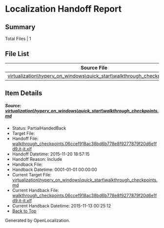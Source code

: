 # <a name='report-top'></a> Localization Handoff Report

## Summary
 Total Files | 1

## File List
 Source File | Status | Details 
 ----------- | ------ | ------- 
 [virtualization\hyperv_on_windows\quick_start\walkthrough_checkpoints.md](https://github.com/OpenLocalizationOrg/hyperVTest/blob/02394629594e9a7913b5f395aca5e66ace407e75/virtualization/hyperv_on_windows/quick_start/walkthrough_checkpoints.md) | PartialHandedBack | [Details](#a0dbaa21b5dee2e66567ce907c3e892b5fee4d50175)

## Item Details
##### <a name='a0dbaa21b5dee2e66567ce907c3e892b5fee4d50175'></a> Source: [virtualization\hyperv_on_windows\quick_start\walkthrough_checkpoints.md](https://github.com/OpenLocalizationOrg/hyperVTest/blob/02394629594e9a7913b5f395aca5e66ace407e75/virtualization/hyperv_on_windows/quick_start/walkthrough_checkpoints.md)
* Status: PartialHandedBack
* Target File: 
* Handoff File: [walkthrough_checkpoints.06ccef918ac38bd6b778e8f9277879f20d6e1fd9.it-it.xlf](https://github.com/OpenLocalizationOrg/olhandoff/blob/e9807de9631b27372bd97894eac74b63cb8f4d43/ol-handoff/OpenLocalizationOrg/hyperVTest.it-it/master/walkthrough_checkpoints.06ccef918ac38bd6b778e8f9277879f20d6e1fd9.it-it.xlf)
* Handoff Datetime: 2015-11-20 18:57:15
* Handoff Reason: Include
* Handback File: 
* Handback Datetime: 0001-01-01 00:00:00
* Current Target File: [virtualization\hyperv_on_windows\quick_start\walkthrough_checkpoints.md](https://github.com/OpenLocalizationOrg/hyperVTest.it-it/blob/e9ee91279b26b02f80a4ca6d71f1ee8ea02e8457/virtualization/hyperv_on_windows/quick_start/walkthrough_checkpoints.md)
* Current Handback File: [walkthrough_checkpoints.06ccef918ac38bd6b778e8f9277879f20d6e1fd9.it-it.xlf](https://github.com/OpenLocalizationOrg/olhandback/blob/dec7f25da42ffcda4c273c410549e823d0b004c9/ol-handback/OpenLocalizationOrg/hyperVTest.it-it/master/walkthrough_checkpoints.06ccef918ac38bd6b778e8f9277879f20d6e1fd9.it-it.xlf)
* Current Handback Datetime: 2015-11-13 00:25:12
* [Back to Top](#report-top)


Generated by OpenLocalization.
